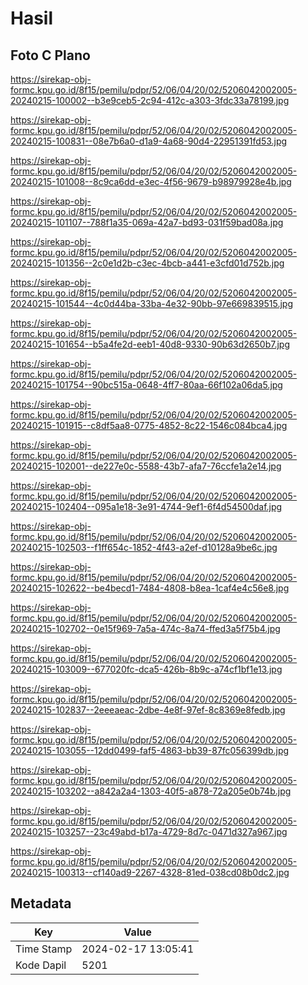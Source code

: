 # Hasil

## Foto C Plano

https://sirekap-obj-formc.kpu.go.id/8f15/pemilu/pdpr/52/06/04/20/02/5206042002005-20240215-100002--b3e9ceb5-2c94-412c-a303-3fdc33a78199.jpg

https://sirekap-obj-formc.kpu.go.id/8f15/pemilu/pdpr/52/06/04/20/02/5206042002005-20240215-100831--08e7b6a0-d1a9-4a68-90d4-22951391fd53.jpg

https://sirekap-obj-formc.kpu.go.id/8f15/pemilu/pdpr/52/06/04/20/02/5206042002005-20240215-101008--8c9ca6dd-e3ec-4f56-9679-b98979928e4b.jpg

https://sirekap-obj-formc.kpu.go.id/8f15/pemilu/pdpr/52/06/04/20/02/5206042002005-20240215-101107--788f1a35-069a-42a7-bd93-031f59bad08a.jpg

https://sirekap-obj-formc.kpu.go.id/8f15/pemilu/pdpr/52/06/04/20/02/5206042002005-20240215-101356--2c0e1d2b-c3ec-4bcb-a441-e3cfd01d752b.jpg

https://sirekap-obj-formc.kpu.go.id/8f15/pemilu/pdpr/52/06/04/20/02/5206042002005-20240215-101544--4c0d44ba-33ba-4e32-90bb-97e669839515.jpg

https://sirekap-obj-formc.kpu.go.id/8f15/pemilu/pdpr/52/06/04/20/02/5206042002005-20240215-101654--b5a4fe2d-eeb1-40d8-9330-90b63d2650b7.jpg

https://sirekap-obj-formc.kpu.go.id/8f15/pemilu/pdpr/52/06/04/20/02/5206042002005-20240215-101754--90bc515a-0648-4ff7-80aa-66f102a06da5.jpg

https://sirekap-obj-formc.kpu.go.id/8f15/pemilu/pdpr/52/06/04/20/02/5206042002005-20240215-101915--c8df5aa8-0775-4852-8c22-1546c084bca4.jpg

https://sirekap-obj-formc.kpu.go.id/8f15/pemilu/pdpr/52/06/04/20/02/5206042002005-20240215-102001--de227e0c-5588-43b7-afa7-76ccfe1a2e14.jpg

https://sirekap-obj-formc.kpu.go.id/8f15/pemilu/pdpr/52/06/04/20/02/5206042002005-20240215-102404--095a1e18-3e91-4744-9ef1-6f4d54500daf.jpg

https://sirekap-obj-formc.kpu.go.id/8f15/pemilu/pdpr/52/06/04/20/02/5206042002005-20240215-102503--f1ff654c-1852-4f43-a2ef-d10128a9be6c.jpg

https://sirekap-obj-formc.kpu.go.id/8f15/pemilu/pdpr/52/06/04/20/02/5206042002005-20240215-102622--be4becd1-7484-4808-b8ea-1caf4e4c56e8.jpg

https://sirekap-obj-formc.kpu.go.id/8f15/pemilu/pdpr/52/06/04/20/02/5206042002005-20240215-102702--0e15f969-7a5a-474c-8a74-ffed3a5f75b4.jpg

https://sirekap-obj-formc.kpu.go.id/8f15/pemilu/pdpr/52/06/04/20/02/5206042002005-20240215-103009--677020fc-dca5-426b-8b9c-a74cf1bf1e13.jpg

https://sirekap-obj-formc.kpu.go.id/8f15/pemilu/pdpr/52/06/04/20/02/5206042002005-20240215-102837--2eeeaeac-2dbe-4e8f-97ef-8c8369e8fedb.jpg

https://sirekap-obj-formc.kpu.go.id/8f15/pemilu/pdpr/52/06/04/20/02/5206042002005-20240215-103055--12dd0499-faf5-4863-bb39-87fc056399db.jpg

https://sirekap-obj-formc.kpu.go.id/8f15/pemilu/pdpr/52/06/04/20/02/5206042002005-20240215-103202--a842a2a4-1303-40f5-a878-72a205e0b74b.jpg

https://sirekap-obj-formc.kpu.go.id/8f15/pemilu/pdpr/52/06/04/20/02/5206042002005-20240215-103257--23c49abd-b17a-4729-8d7c-0471d327a967.jpg

https://sirekap-obj-formc.kpu.go.id/8f15/pemilu/pdpr/52/06/04/20/02/5206042002005-20240215-100313--cf140ad9-2267-4328-81ed-038cd08b0dc2.jpg


## Metadata

| Key        | Value               |
| ---------- | ------------------- |
| Time Stamp | 2024-02-17 13:05:41 |
| Kode Dapil | 5201                |



